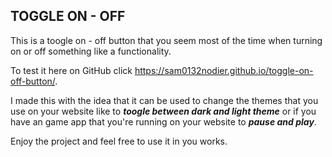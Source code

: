 ## TOGGLE ON - OFF
This is a toogle on - off button that you seem most of the time when turning on or off something like a functionality.

To test it here on GitHub click https://sam0132nodier.github.io/toggle-on-off-button/.

I made this with the idea that it can be used to change the themes that you use on your website like to ***toogle between dark and light theme*** or if you have an game app that you're running on your website to ***pause and play***.

Enjoy the project and feel free to use it in you works.